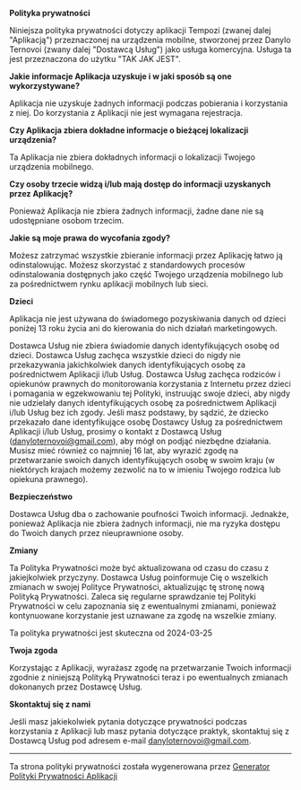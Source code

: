 **Polityka prywatności**

Niniejsza polityka prywatności dotyczy aplikacji Tempozi (zwanej dalej "Aplikacją") przeznaczonej na urządzenia mobilne, stworzonej przez Danylo Ternovoi (zwany dalej "Dostawcą Usług") jako usługa komercyjna. Usługa ta jest przeznaczona do użytku "TAK JAK JEST".

**Jakie informacje Aplikacja uzyskuje i w jaki sposób są one wykorzystywane?**

Aplikacja nie uzyskuje żadnych informacji podczas pobierania i korzystania z niej. Do korzystania z Aplikacji nie jest wymagana rejestracja.

**Czy Aplikacja zbiera dokładne informacje o bieżącej lokalizacji urządzenia?**

Ta Aplikacja nie zbiera dokładnych informacji o lokalizacji Twojego urządzenia mobilnego.

**Czy osoby trzecie widzą i/lub mają dostęp do informacji uzyskanych przez Aplikację?**

Ponieważ Aplikacja nie zbiera żadnych informacji, żadne dane nie są udostępniane osobom trzecim.

**Jakie są moje prawa do wycofania zgody?**

Możesz zatrzymać wszystkie zbieranie informacji przez Aplikację łatwo ją odinstalowując. Możesz skorzystać z standardowych procesów odinstalowania dostępnych jako część Twojego urządzenia mobilnego lub za pośrednictwem rynku aplikacji mobilnych lub sieci.

**Dzieci**

Aplikacja nie jest używana do świadomego pozyskiwania danych od dzieci poniżej 13 roku życia ani do kierowania do nich działań marketingowych.

Dostawca Usług nie zbiera świadomie danych identyfikujących osobę od dzieci. Dostawca Usług zachęca wszystkie dzieci do nigdy nie przekazywania jakichkolwiek danych identyfikujących osobę za pośrednictwem Aplikacji i/lub Usług. Dostawca Usług zachęca rodziców i opiekunów prawnych do monitorowania korzystania z Internetu przez dzieci i pomagania w egzekwowaniu tej Polityki, instruując swoje dzieci, aby nigdy nie udzielały danych identyfikujących osobę za pośrednictwem Aplikacji i/lub Usług bez ich zgody. Jeśli masz podstawy, by sądzić, że dziecko przekazało dane identyfikujące osobę Dostawcy Usług za pośrednictwem Aplikacji i/lub Usług, prosimy o kontakt z Dostawcą Usług (danyloternovoi@gmail.com), aby mógł on podjąć niezbędne działania. Musisz mieć również co najmniej 16 lat, aby wyrazić zgodę na przetwarzanie swoich danych identyfikujących osobę w swoim kraju (w niektórych krajach możemy zezwolić na to w imieniu Twojego rodzica lub opiekuna prawnego).

**Bezpieczeństwo**

Dostawca Usług dba o zachowanie poufności Twoich informacji. Jednakże, ponieważ Aplikacja nie zbiera żadnych informacji, nie ma ryzyka dostępu do Twoich danych przez nieuprawnione osoby.

**Zmiany**

Ta Polityka Prywatności może być aktualizowana od czasu do czasu z jakiejkolwiek przyczyny. Dostawca Usług poinformuje Cię o wszelkich zmianach w swojej Polityce Prywatności, aktualizując tę stronę nową Polityką Prywatności. Zaleca się regularne sprawdzanie tej Polityki Prywatności w celu zapoznania się z ewentualnymi zmianami, ponieważ kontynuowane korzystanie jest uznawane za zgodę na wszelkie zmiany.

Ta polityka prywatności jest skuteczna od 2024-03-25

**Twoja zgoda**

Korzystając z Aplikacji, wyrażasz zgodę na przetwarzanie Twoich informacji zgodnie z niniejszą Polityką Prywatności teraz i po ewentualnych zmianach dokonanych przez Dostawcę Usług.

**Skontaktuj się z nami**

Jeśli masz jakiekolwiek pytania dotyczące prywatności podczas korzystania z Aplikacji lub masz pytania dotyczące praktyk, skontaktuj się z Dostawcą Usług pod adresem e-mail danyloternovoi@gmail.com.

---

Ta strona polityki prywatności została wygenerowana przez [Generator Polityki Prywatności Aplikacji](https://app-privacy-policy-generator.nisrulz.com/)
